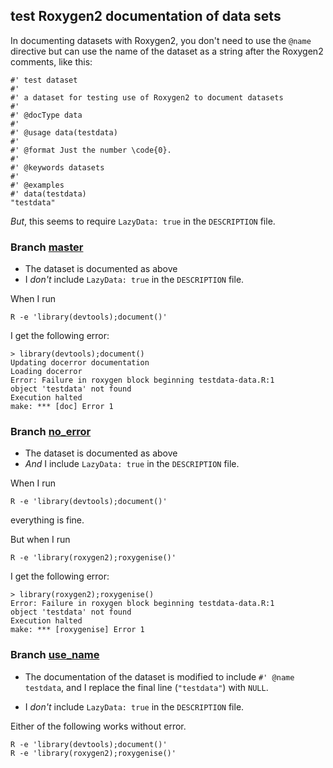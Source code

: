 ## test Roxygen2 documentation of data sets

In documenting datasets with Roxygen2, you don't need to use the
`@name` directive but can use the name of the dataset as a string
after the Roxygen2 comments, like this:

    #' test dataset
    #'
    #' a dataset for testing use of Roxygen2 to document datasets
    #'
    #' @docType data
    #'
    #' @usage data(testdata)
    #'
    #' @format Just the number \code{0}.
    #'
    #' @keywords datasets
    #'
    #' @examples
    #' data(testdata)
    "testdata"

_But_, this seems to require `LazyData: true` in the `DESCRIPTION`
file.

### Branch [master](https://github.com/kbroman/docerror/tree/master)

- The dataset is documented as above
- I _don't_ include `LazyData: true` in the `DESCRIPTION` file.

When I run

    R -e 'library(devtools);document()'
    
I get the following error:

    > library(devtools);document()
    Updating docerror documentation
    Loading docerror
    Error: Failure in roxygen block beginning testdata-data.R:1
    object 'testdata' not found
    Execution halted
    make: *** [doc] Error 1

### Branch [no_error](https://github.com/kbroman/docerror/tree/no_error)

- The dataset is documented as above
- _And_ I include `LazyData: true` in the `DESCRIPTION` file.

When I run

    R -e 'library(devtools);document()'
    
everything is fine.

But when I run

    R -e 'library(roxygen2);roxygenise()'

I get the following error:

    > library(roxygen2);roxygenise()
    Error: Failure in roxygen block beginning testdata-data.R:1
    object 'testdata' not found
    Execution halted
    make: *** [roxygenise] Error 1

### Branch [use_name](https://github.com/kbroman/docerror/tree/use_name)

- The documentation of the dataset is modified to include `#' @name testdata`,
  and I replace the final line (`"testdata"`) with `NULL`.
  
- I _don't_ include `LazyData: true` in the `DESCRIPTION` file.

Either of the following works without error.

    R -e 'library(devtools);document()'
    R -e 'library(roxygen2);roxygenise()'
